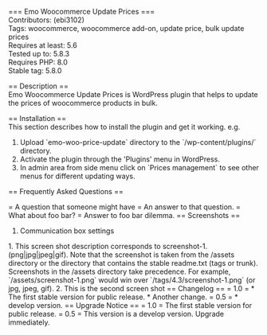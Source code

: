 === Emo Woocommerce Update Prices ===<br/>
Contributors: (ebi3102) <br/>
Tags: woocommerce, woocommerce add-on, update price, bulk update prices <br/>
Requires at least: 5.6 <br/>
Tested up to: 5.8.3 <br/>
Requires PHP: 8.0 <br/>
Stable tag: 5.8.0 <br/>

== Description == <br/>
Emo Woocommerce Update Prices  is WordPress plugin that helps to update the prices of woocommerce products in bulk. <br/>


== Installation == <br/>
This section describes how to install the plugin and get it working.
e.g.
<ol>
<li> Upload `emo-woo-price-update` directory to the `/wp-content/plugins/` directory. </li>
<li> Activate the plugin through the 'Plugins' menu in WordPress. </li>
<li> In admin area from side menu click on `Prices management` to see other menus for different updating ways. </li> 
</ol>
== Frequently Asked Questions == <br/>

= A question that someone might have =
An answer to that question.
= What about foo bar? =
Answer to foo bar dilemma.
== Screenshots ==
<ol>
<li>Communication box settings</li>
</ol>
1. This screen shot description corresponds to screenshot-1.(png|jpg|jpeg|gif). Note that the screenshot is taken from
the /assets directory or the directory that contains the stable readme.txt (tags or trunk). Screenshots in the /assets
directory take precedence. For example, `/assets/screenshot-1.png` would win over `/tags/4.3/screenshot-1.png`
(or jpg, jpeg, gif).
2. This is the second screen shot
== Changelog ==
= 1.0 =
* The first stable version for public release.
* Another change.
= 0.5 =
* develop version.
== Upgrade Notice ==
= 1.0 =
The first stable version for public release.
= 0.5 =
This version is a develop version. Upgrade immediately.
